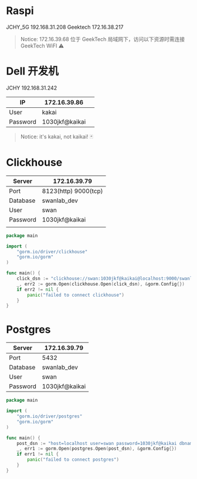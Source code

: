 # Raspi
JCHY_5G 192.168.31.208
Geektech 172.16.38.217
> Notice: 172.16.39.68 位于 GeekTech 局域网下，访问以下资源时需连接 GeekTech WiFI ⚠
# Dell 开发机

JCHY 192.168.31.242

| IP       | 172.16.39.86   |     |
| -------- | -------------- | --- |
| User     | kakai          |     |
| Password | 1030jkf@kaikai |     |
> Notice: it's kakai, not kaikai! 🃏
# Clickhouse

| Server   | 172.16.39.79         |
| -------- | -------------------- |
| Port     | 8123(http) 9000(tcp) |
| Database | swanlab_dev          |
| User     | swan                 |
| Password | 1030jkf@kaikai       |
|          |                      |

```go
package main

import (
    "gorm.io/driver/clickhouse"
    "gorm.io/gorm"
)

func main() {
    click_dsn := "clickhouse://swan:1030jkf@kaikai@localhost:9000/swanlab_dev?dial_timeout=10s&read_timeout=20s"
    _, err2 := gorm.Open(clickhouse.Open(click_dsn), &gorm.Config{})
    if err2 != nil {
        panic("failed to connect clickhouse")
    }
}
```
# Postgres

| Server   | 172.16.39.79   |
| -------- | -------------- |
| Port     | 5432           |
| Database | swanlab_dev    |
| User     | swan           |
| Password | 1030jkf@kaikai |
```go
package main

import (
    "gorm.io/driver/postgres"
    "gorm.io/gorm"
)

func main() {
    post_dsn := "host=localhost user=swan password=1030jkf@kaikai dbname=swanlab_dev port=5432 sslmode=disable TimeZone=Asia/Shanghai"
    _, err1 := gorm.Open(postgres.Open(post_dsn), &gorm.Config{})
    if err1 != nil {
        panic("failed to connect postgres")
    }
}
```